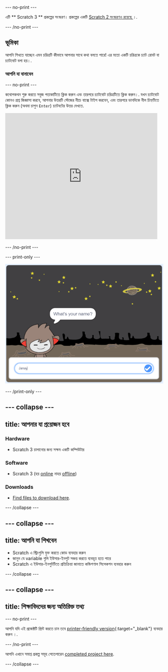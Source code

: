\--- no-print \---

এটি ** Scratch 3 ** প্রকল্পের সংস্করণ। প্রকল্পের একটি [ Scratch 2 সংস্করণও রয়েছে ](https://projects.raspberrypi.org/en/projects/chatbot-scratch2) ।.

\--- /no-print \---

## ভূমিকা

আপনি শিখতে যাচ্ছেন এমন চরিত্রটি কীভাবে আপনার সাথে কথা বলতে পারে! এর মতো একটি চরিত্রকে চ্যাট রোবট বা চ্যাটবোট বলা হয়।.

### আপনি যা বানাবেন

\--- no-print \---

কথোপকথন শুরু করতে সবুজ পতাকাটিতে ক্লিক করুন এবং তারপরে চ্যাটবোট চরিত্রটিতে ক্লিক করুন।. যখন চ্যাটবোট কোনও প্রশ্ন জিজ্ঞাসা করবে, আপনার উত্তরটি স্টেজের নীচে বাক্সে টাইপ করবেন, এবং তারপরে ডানদিকে নীল চিহ্নটিতে ক্লিক করুন (অথবা চাপুন `Enter`) চ্যাটবটের উত্তর দেখতে.

<div class="scratch-preview">
  <iframe allowtransparency="true" width="485" height="402" src="https://scratch.mit.edu/projects/embed/248864190/?autostart=false" 
  frameborder="0" scrolling="no"></iframe>
</div>

\--- /no-print \---

\--- print-only \---

![complete project](images/chatbot-preview.png)

\--- /print-only \---

## \--- collapse \---

## title: আপনার যা প্রয়োজন হবে

### Hardware

- Scratch 3 চালানোর জন্য সক্ষম একটি কম্পিউটার

### Software

- Scratch 3 (হয় [online](https://rpf.io/scratchon) নাহয় [offline](https://rpf.io/scratchoff))

### Downloads

- [Find files to download here](http://rpf.io/p/en/chatbot-go).

\--- /collapse \---

## \--- collapse \---

## title: আপনি যা শিখবেন

- Scratch এ স্ট্রিংগুলি যুক্ত করতে কোড ব্যবহার করুন
- জানুন যে variable গুলি ইউসার-ইনপুট সঞ্চয় করতে ব্যবহৃত হতে পারে
- Scratch এ ইউসার-ইনপুটটিতে প্রতিক্রিয়া জানাতে কন্ডিশণাল সিলেকশন ব্যবহার করুন

\--- /collapse \---

## \--- collapse \---

## title: শিক্ষাবিদদের জন্য অতিরিক্ত তথ্য

\--- no-print \---

আপনি যদি এই প্রজেক্টটি প্রিন্ট করতে চান তবে [printer-friendly version](https://projects.raspberrypi.org/en/projects/chatbot/print){:target="_blank"} ব্যবহার করুন ।.

\--- /no-print \---

আপনি এখানে সমাপ্ত প্রকল্প সমূহ পেতেপারেন [completed project here](http://rpf.io/p/en/chatbot-get).

\--- /collapse \---